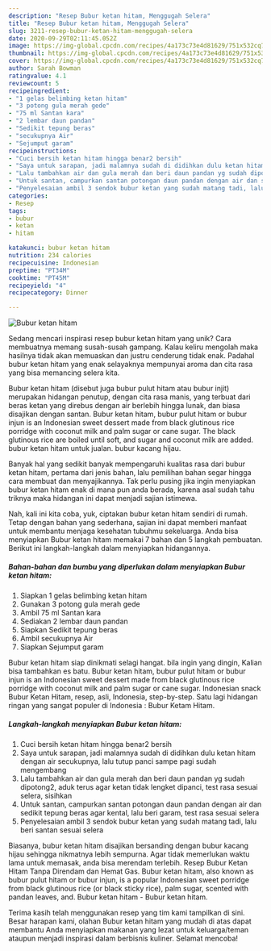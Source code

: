 ```yaml
---
description: "Resep Bubur ketan hitam, Menggugah Selera"
title: "Resep Bubur ketan hitam, Menggugah Selera"
slug: 3211-resep-bubur-ketan-hitam-menggugah-selera
date: 2020-09-29T02:11:45.052Z
image: https://img-global.cpcdn.com/recipes/4a173c73e4d81629/751x532cq70/bubur-ketan-hitam-foto-resep-utama.jpg
thumbnail: https://img-global.cpcdn.com/recipes/4a173c73e4d81629/751x532cq70/bubur-ketan-hitam-foto-resep-utama.jpg
cover: https://img-global.cpcdn.com/recipes/4a173c73e4d81629/751x532cq70/bubur-ketan-hitam-foto-resep-utama.jpg
author: Sarah Bowman
ratingvalue: 4.1
reviewcount: 5
recipeingredient:
- "1 gelas belimbing ketan hitam"
- "3 potong gula merah gede"
- "75 ml Santan kara"
- "2 lembar daun pandan"
- "Sedikit tepung beras"
- "secukupnya Air"
- "Sejumput garam"
recipeinstructions:
- "Cuci bersih ketan hitam hingga benar2 bersih"
- "Saya untuk sarapan, jadi malamnya sudah di didihkan dulu ketan hitam dengan air secukupnya, lalu tutup panci sampe pagi sudah mengembang"
- "Lalu tambahkan air dan gula merah dan beri daun pandan yg sudah dipotong2, aduk terus agar ketan tidak lengket dipanci, test rasa sesuai selera, sisihkan"
- "Untuk santan, campurkan santan potongan daun pandan dengan air dan sedikit tepung beras agar kental, lalu beri garam, test rasa sesuai selera"
- "Penyelesaian ambil 3 sendok bubur ketan yang sudah matang tadi, lalu beri santan sesuai selera"
categories:
- Resep
tags:
- bubur
- ketan
- hitam

katakunci: bubur ketan hitam 
nutrition: 234 calories
recipecuisine: Indonesian
preptime: "PT34M"
cooktime: "PT45M"
recipeyield: "4"
recipecategory: Dinner

---
```



![Bubur ketan hitam](https://img-global.cpcdn.com/recipes/4a173c73e4d81629/751x532cq70/bubur-ketan-hitam-foto-resep-utama.jpg)

Sedang mencari inspirasi resep bubur ketan hitam yang unik? Cara membuatnya memang susah-susah gampang. Kalau keliru mengolah maka hasilnya tidak akan memuaskan dan justru cenderung tidak enak. Padahal bubur ketan hitam yang enak selayaknya mempunyai aroma dan cita rasa yang bisa memancing selera kita.

Bubur ketan hitam (disebut juga bubur pulut hitam atau bubur injit) merupakan hidangan penutup, dengan cita rasa manis, yang terbuat dari beras ketan yang direbus dengan air berlebih hingga lunak, dan biasa disajikan dengan santan. Bubur ketan hitam, bubur pulut hitam or bubur injun is an Indonesian sweet dessert made from black glutinous rice porridge with coconut milk and palm sugar or cane sugar. The black glutinous rice are boiled until soft, and sugar and coconut milk are added. bubur ketan hitam untuk jualan. bubur kacang hijau.

Banyak hal yang sedikit banyak mempengaruhi kualitas rasa dari bubur ketan hitam, pertama dari jenis bahan, lalu pemilihan bahan segar hingga cara membuat dan menyajikannya. Tak perlu pusing jika ingin menyiapkan bubur ketan hitam enak di mana pun anda berada, karena asal sudah tahu triknya maka hidangan ini dapat menjadi sajian istimewa.


Nah, kali ini kita coba, yuk, ciptakan bubur ketan hitam sendiri di rumah. Tetap dengan bahan yang sederhana, sajian ini dapat memberi manfaat untuk membantu menjaga kesehatan tubuhmu sekeluarga. Anda bisa menyiapkan Bubur ketan hitam memakai 7 bahan dan 5 langkah pembuatan. Berikut ini langkah-langkah dalam menyiapkan hidangannya.

<!--inarticleads1-->

##### Bahan-bahan dan bumbu yang diperlukan dalam menyiapkan Bubur ketan hitam:

1. Siapkan 1 gelas belimbing ketan hitam
1. Gunakan 3 potong gula merah gede
1. Ambil 75 ml Santan kara
1. Sediakan 2 lembar daun pandan
1. Siapkan Sedikit tepung beras
1. Ambil secukupnya Air
1. Siapkan Sejumput garam


Bubur ketan hitam siap dinikmati selagi hangat. bila ingin yang dingin, Kalian bisa tambahkan es batu. Bubur ketan hitam, bubur pulut hitam or bubur injun is an Indonesian sweet dessert made from black glutinous rice porridge with coconut milk and palm sugar or cane sugar. Indonesian snack Bubur Ketan Hitam, resep, asli, Indonesia, step-by-step. Satu lagi hidangan ringan yang sangat populer di Indonesia : Bubur Ketam Hitam. 

<!--inarticleads2-->

##### Langkah-langkah menyiapkan Bubur ketan hitam:

1. Cuci bersih ketan hitam hingga benar2 bersih
1. Saya untuk sarapan, jadi malamnya sudah di didihkan dulu ketan hitam dengan air secukupnya, lalu tutup panci sampe pagi sudah mengembang
1. Lalu tambahkan air dan gula merah dan beri daun pandan yg sudah dipotong2, aduk terus agar ketan tidak lengket dipanci, test rasa sesuai selera, sisihkan
1. Untuk santan, campurkan santan potongan daun pandan dengan air dan sedikit tepung beras agar kental, lalu beri garam, test rasa sesuai selera
1. Penyelesaian ambil 3 sendok bubur ketan yang sudah matang tadi, lalu beri santan sesuai selera


Biasanya, bubur ketan hitam disajikan bersanding dengan bubur kacang hijau sehingga nikmatnya lebih sempurna. Agar tidak memerlukan waktu lama untuk memasak, anda bisa merendam terlebih. Resep Bubur Ketan Hitam Tanpa Direndam dan Hemat Gas. Bubur ketan hitam, also known as bubur pulut hitam or bubur injun, is a popular Indonesian sweet porridge from black glutinous rice (or black sticky rice), palm sugar, scented with pandan leaves, and. Bubur ketan hitam - Bubur ketan hitam. 

Terima kasih telah menggunakan resep yang tim kami tampilkan di sini. Besar harapan kami, olahan Bubur ketan hitam yang mudah di atas dapat membantu Anda menyiapkan makanan yang lezat untuk keluarga/teman ataupun menjadi inspirasi dalam berbisnis kuliner. Selamat mencoba!
